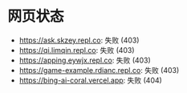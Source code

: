 # 网页状态
- https://ask.skzey.repl.co: 失败 (403)
- https://qi.limqin.repl.co: 失败 (403)
- https://apping.eywjx.repl.co: 失败 (403)
- https://game-example.rdianc.repl.co: 失败 (403)
- https://bing-ai-coral.vercel.app: 失败 (404)

